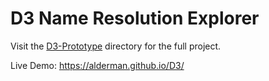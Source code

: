 # D3 Name Resolution Explorer
Visit the [D3-Prototype](./D3-Prototype) directory for the full project.

Live Demo: https://alderman.github.io/D3/
